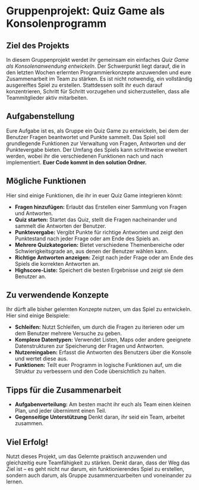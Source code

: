 # Gruppenprojekt: Quiz Game als Konsolenprogramm

## Ziel des Projekts

In diesem Gruppenprojekt werdet ihr gemeinsam ein einfaches *Quiz Game als Konsolenanwendung entwickeln*. Der Schwerpunkt liegt darauf, die in den letzten Wochen erlernten Programmierkonzepte anzuwenden und eure Zusammenarbeit im Team zu stärken. Es ist nicht notwendig, ein vollständig ausgereiftes Spiel zu erstellen. Stattdessen sollt ihr euch darauf konzentrieren, Schritt für Schritt vorzugehen und sicherzustellen, dass alle Teammitglieder aktiv mitarbeiten.

## Aufgabenstellung

Eure Aufgabe ist es, als Gruppe ein Quiz Game zu entwickeln, bei dem der Benutzer Fragen beantwortet und Punkte sammelt. Das Spiel soll grundlegende Funktionen zur Verwaltung von Fragen, Antworten und der Punktevergabe bieten. Der Umfang des Spiels kann schrittweise erweitert werden, wobei ihr die verschiedenen Funktionen nach und nach implementiert.
**Euer Code kommt in den solution Ordner.**

## Mögliche Funktionen

Hier sind einige Funktionen, die ihr in euer Quiz Game integrieren könnt:

- **Fragen hinzufügen:** Erlaubt das Erstellen einer Sammlung von Fragen und Antworten.
- **Quiz starten:** Startet das Quiz, stellt die Fragen nacheinander und sammelt die Antworten der Benutzer.
- **Punktevergabe:** Vergibt Punkte für richtige Antworten und zeigt den Punktestand nach jeder Frage oder am Ende des Spiels an.
- **Mehrere Quizkategorien:** Bietet verschiedene Themenbereiche oder Schwierigkeitsgrade an, aus denen der Benutzer wählen kann.
- **Richtige Antworten anzeigen:** Zeigt nach jeder Frage oder am Ende des Spiels die korrekten Antworten an.
- **Highscore-Liste:** Speichert die besten Ergebnisse und zeigt sie dem Benutzer an.

## Zu verwendende Konzepte

Ihr dürft alle bisher gelernten Konzepte nutzen, um das Spiel zu entwickeln. Hier sind einige Beispiele:

- **Schleifen:** Nutzt Schleifen, um durch die Fragen zu iterieren oder um dem Benutzer mehrere Versuche zu geben.
- **Komplexe Datentypen:** Verwendet Listen, Maps oder andere geeignete Datenstrukturen zur Speicherung der Fragen und Antworten.
- **Nutzereingaben:** Erfasst die Antworten des Benutzers über die Konsole und wertet diese aus.
- **Funktionen:** Teilt euer Programm in logische Funktionen auf, um die Struktur zu verbessern und den Code übersichtlich zu halten.

## Tipps für die Zusammenarbeit

- **Aufgabenverteilung:** Am besten macht ihr euch als Team einen kleinen Plan, und jeder übernimmt einen Teil.
- **Gegenseitige Unterstützung** Denkt daran, ihr seid ein Team, arbeitet zusammen.

## Viel Erfolg!

Nutzt dieses Projekt, um das Gelernte praktisch anzuwenden und gleichzeitig eure Teamfähigkeit zu stärken. Denkt daran, dass der Weg das Ziel ist – es geht nicht nur darum, ein funktionierendes Spiel zu erstellen, sondern auch darum, als Gruppe zusammenzuarbeiten und voneinander zu lernen.
